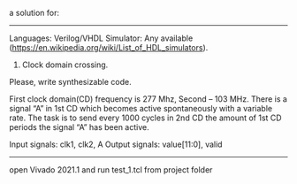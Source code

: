 a solution for:
******************************************************************************************************
Languages: Verilog/VHDL
Simulator: Any available (https://en.wikipedia.org/wiki/List_of_HDL_simulators).

1. Clock domain crossing.

Please, write synthesizable code.

First clock domain(CD) frequency is 277 Mhz, Second – 103 MHz. There is a signal “A” in 1st CD 
which becomes active spontaneously with a variable rate. The task is to send every 1000 cycles in 2nd 
CD the amount of 1st CD periods the signal “A” has been active.

Input signals: clk1, clk2, A
Output signals: value[11:0], valid
*******************************************************************************************************

open Vivado 2021.1 and run test_1.tcl from project folder
